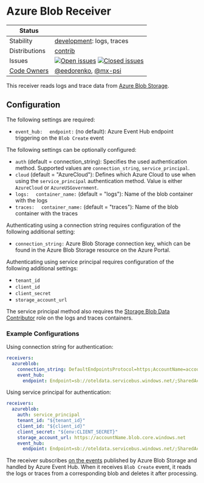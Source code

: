 # Azure Blob Receiver

<!-- status autogenerated section -->
| Status        |           |
| ------------- |-----------|
| Stability     | [development]: logs, traces   |
| Distributions | [contrib] |
| Issues        | [![Open issues](https://img.shields.io/github/issues-search/open-telemetry/opentelemetry-collector-contrib?query=is%3Aissue%20is%3Aopen%20label%3Areceiver%2Fazureblob%20&label=open&color=orange&logo=opentelemetry)](https://github.com/open-telemetry/opentelemetry-collector-contrib/issues?q=is%3Aopen+is%3Aissue+label%3Areceiver%2Fazureblob) [![Closed issues](https://img.shields.io/github/issues-search/open-telemetry/opentelemetry-collector-contrib?query=is%3Aissue%20is%3Aclosed%20label%3Areceiver%2Fazureblob%20&label=closed&color=blue&logo=opentelemetry)](https://github.com/open-telemetry/opentelemetry-collector-contrib/issues?q=is%3Aclosed+is%3Aissue+label%3Areceiver%2Fazureblob) |
| [Code Owners](https://github.com/open-telemetry/opentelemetry-collector-contrib/blob/main/CONTRIBUTING.md#becoming-a-code-owner)    | [@eedorenko](https://www.github.com/eedorenko), [@mx-psi](https://www.github.com/mx-psi) |

[development]: https://github.com/open-telemetry/opentelemetry-collector#development
[contrib]: https://github.com/open-telemetry/opentelemetry-collector-releases/tree/main/distributions/otelcol-contrib
<!-- end autogenerated section -->


This receiver reads logs and trace data from [Azure Blob Storage](https://azure.microsoft.com/services/storage/blobs/).

## Configuration

The following settings are required:

- `event_hub:`
  `  endpoint:` (no default): Azure Event Hub endpoint triggering on the `Blob Create` event 

The following settings can be optionally configured:

- `auth` (default = connection_string): Specifies the used authentication method. Supported values are `connection_string`, `service_principal`.
- `cloud` (default = "AzureCloud"): Defines which Azure Cloud to use when using the `service_principal` authentication method. Value is either `AzureCloud` or `AzureUSGovernment`.
- `logs:`
  `  container_name:` (default = "logs"): Name of the blob container with the logs
- `traces:`
  `  container_name:` (default = "traces"): Name of the blob container with the traces

Authenticating using a connection string requires configuration of the following additional setting:

- `connection_string:` Azure Blob Storage connection key, which can be found in the Azure Blob Storage resource on the Azure Portal.

Authenticating using service principal requires configuration of the following additional settings:

- `tenant_id`
- `client_id`
- `client_secret`
- `storage_account_url`

The service principal method also requires the [Storage Blob Data Contributor](https://learn.microsoft.com/en-us/azure/role-based-access-control/built-in-roles/storage#storage-blob-data-contributor) role on the logs and traces containers.

### Example Configurations

Using connection string for authentication:

```yaml
receivers:
  azureblob:
    connection_string: DefaultEndpointsProtocol=https;AccountName=accountName;AccountKey=+idLkHYcL0MUWIKYHm2j4Q==;EndpointSuffix=core.windows.net
    event_hub:
      endpoint: Endpoint=sb://oteldata.servicebus.windows.net/;SharedAccessKeyName=otelhubbpollicy;SharedAccessKey=mPJVubIK5dJ6mLfZo1ucsdkLysLSQ6N7kddvsIcmoEs=;EntityPath=otellhub
```

Using service principal for authentication:

```yaml
receivers:
  azureblob:
    auth: service_principal
    tenant_id: "${tenant_id}"
    client_id: "${client_id}"
    client_secret: "${env:CLIENT_SECRET}"
    storage_account_url: https://accountName.blob.core.windows.net
    event_hub:
      endpoint: Endpoint=sb://oteldata.servicebus.windows.net/;SharedAccessKeyName=otelhubbpollicy;SharedAccessKey=mPJVubIK5dJ6mLfZo1ucsdkLysLSQ6N7kddvsIcmoEs=;EntityPath=otellhub
```

The receiver subscribes [on the events](https://docs.microsoft.com/en-us/azure/storage/blobs/storage-blob-event-overview) published by Azure Blob Storage and handled by Azure Event Hub. When it receives `Blob Create` event, it reads the logs or traces from a corresponding blob and deletes it after processing.

